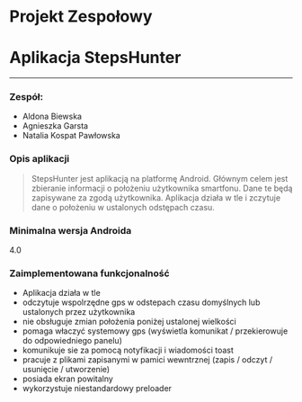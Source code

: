 # Projekt Zespołowy
# Aplikacja StepsHunter

___

### Zespół:
- Aldona Biewska
- Agnieszka Garsta
- Natalia Kospat Pawłowska

### Opis aplikacji
> StepsHunter jest aplikacją na platformę Android.
> Głównym celem jest zbieranie informacji o położeniu użytkownika smartfonu.
> Dane te będą zapisywane za zgodą użytkownika.
> Aplikacja działa w tle i zczytuje dane o położeniu w ustalonych odstępach czasu.

### Minimalna wersja Androida
4.0

### Zaimplementowana funkcjonalność
* Aplikacja działa w tle
* odczytuje wspolrzędne gps w odstepach czasu domyślnych lub ustalonych przez użytkownika 
* nie obsługuje zmian położenia poniżej ustalonej wielkości
* pomaga właczyć systemowy gps (wyświetla komunikat / przekierowuje do odpowiedniego panelu)
* komunikuje sie za pomocą notyfikacji i wiadomości toast
* pracuje z plikami zapisanymi w pamici wewntrznej (zapis / odczyt / usunięcie / utworzenie)
* posiada ekran powitalny
* wykorzystuje niestandardowy preloader
